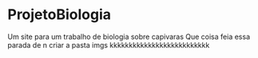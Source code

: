 # ProjetoBiologia
Um site para um trabalho de biologia sobre capivaras 
Que coisa feia essa parada de n criar a pasta imgs kkkkkkkkkkkkkkkkkkkkkkkkkk
